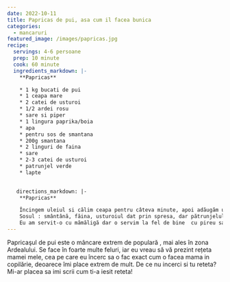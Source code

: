 ```yaml
---
date: 2022-10-11
title: Papricas de pui, asa cum il facea bunica
categories:
  - mancaruri
featured_image: /images/papricas.jpg
recipe:
  servings: 4-6 persoane
  prep: 10 minute
  cook: 60 minute
  ingredients_markdown: |-
    **Papricas**

    * 1 kg bucati de pui
    * 1 ceapa mare
    * 2 catei de usturoi
    * 1/2 ardei rosu
    * sare si piper
    * 1 lingura paprika/boia
    * apa
    * pentru sos de smantana
    * 200g smantana
    * 2 linguri de faina
    * sare
    * 2-3 catei de usturoi
    * patrunjel verde
    * lapte

   
   directions_markdown: |-
    **Papricas**

    Încingem uleiul si călim ceapa pentru câteva minute, apoi adăugăm usturoiul tăiat mărunt și mai călim împreună câteva minute. Punem paprika, amestecăm, apoi punem și  pulpele. Amestecăm ușor, punem puțină apă, sare si piper. Acoperim și lăsăm să se facă totul împreună  pt 5 minute. Apoi turnăm apă cât să acopere carnea( dar nu mai mult ). Amestecăm ușor, punem capacul și lăsăm  la foc mic să fiarbă totul pentru 35-40 minute. 
    Sosul : smântână, făina, usturoiul dat prin spresa, dar pătrunjelul le amestecăm împreună apoi turnăm puțin lapte pt a face consistenta dorită. îl turnăm peste carne și  mai lăsăm să fiarbă câteva minute sau până se îngroașă sosul. 
    Eu am servit-o cu mămăligă dar o servim la fel de bine  cu pireu sau chiar cu paste. Pofta bună vă doresc și  sper să vă placă  rezultatul și să încercați reteta!
---
```

Papricaşul de pui este o mâncare extrem de populară , mai ales în  zona Ardealului. Se face în  foarte multe feluri, iar eu vreau să vă prezint rețeta mamei mele, cea pe care  eu  încerc sa o fac exact cum o facea mama in copilărie, deoarece îmi place extrem de mult.
De ce nu incerci si tu reteta? Mi-ar placea sa imi scrii cum ti-a iesit reteta!
